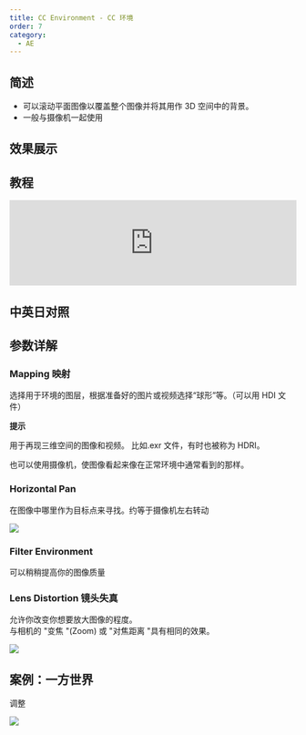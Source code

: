 ```yaml
---
title: CC Environment - CC 环境
order: 7
category:
  - AE
---
```


## 简述

- 可以滚动平面图像以覆盖整个图像并将其用作 3D 空间中的背景。
- 一般与摄像机一起使用

## 效果展示

## 教程

<iframe src="https://player.bilibili.com/player.html?bvid=BV1e34y1X7Vj&page=93&high_quality=1" width="100%" allowfullscreen="allowfullscreen" frameborder="0"></iframe>

## 中英日对照

## 参数详解

### Mapping 映射

选择用于环境的图层，根据准备好的图片或视频选择“球形”等。（可以用 HDI 文件）

**提示**

用于再现三维空间的图像和视频。 比如.exr 文件，有时也被称为 HDRI。

也可以使用摄像机，使图像看起来像在正常环境中通常看到的那样。

### Horizontal Pan

在图像中哪里作为目标点来寻找。约等于摄像机左右转动

![](https://cdn.yuelili.com/20211227111350.gif)

### Filter Environment

可以稍稍提高你的图像质量

### Lens Distortion 镜头失真

允许你改变你想要放大图像的程度。  
与相机的 "变焦 "(Zoom) 或 "对焦距离 "具有相同的效果。

![](https://cdn.yuelili.com/20211227111441.gif)

## 案例：一方世界

调整

![](https://cdn.yuelili.com/20211227112208.png)
